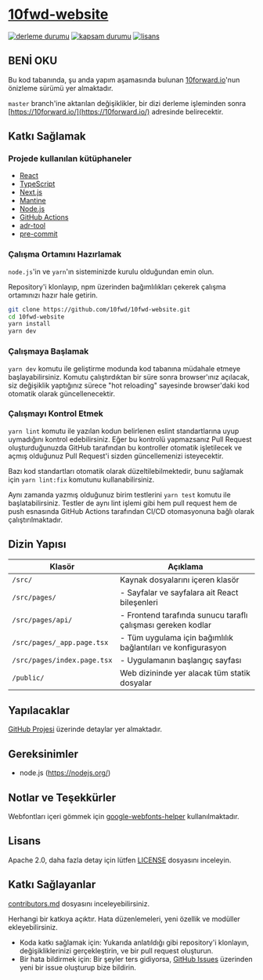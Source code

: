 # [10fwd-website](https://github.com/10fwd/10fwd-website)

[![derleme durumu][build-image]][build-url]
[![kapsam durumu][coverage-image]][coverage-url]
[![lisans][license-image]][license-url]

## BENİ OKU

Bu kod tabanında, şu anda yapım aşamasında bulunan
[10forward.io](https://10forward.io/)'nun önizleme sürümü yer almaktadır.

`master` branch'ine aktarılan değişiklikler, bir dizi derleme işleminden sonra
[https://10forward.io/](https://10forward.io/) adresinde belirecektir.

## Katkı Sağlamak

### Projede kullanılan kütüphaneler

- [React](https://reactjs.org/)
- [TypeScript](https://www.typescriptlang.org/)
- [Next.js](https://nextjs.org/)
- [Mantine](https://mantine.dev/)
- [Node.js](https://nodejs.org/)
- [GitHub Actions](https://github.com/features/actions)
- [adr-tool](https://github.com/keremciu/adr-tool)
- [pre-commit](https://pre-commit.com/)

### Çalışma Ortamını Hazırlamak

`node.js`'in ve `yarn`'ın sisteminizde kurulu olduğundan emin olun.

Repository'i klonlayıp, npm üzerinden bağımlılıkları çekerek çalışma ortamınızı
hazır hale getirin.

```sh
git clone https://github.com/10fwd/10fwd-website.git
cd 10fwd-website
yarn install
yarn dev
```

### Çalışmaya Başlamak

`yarn dev` komutu ile geliştirme modunda kod tabanına müdahale etmeye
başlayabilirsiniz. Komutu çalıştırdıktan bir süre sonra browser'ınız açılacak,
siz değişiklik yaptığınız sürece "hot reloading" sayesinde browser'daki kod
otomatik olarak güncellenecektir.

### Çalışmayı Kontrol Etmek

`yarn lint` komutu ile yazılan kodun belirlenen eslint standartlarına uyup
uymadığını kontrol edebilirsiniz. Eğer bu kontrolü yapmazsanız Pull Request
oluşturduğunuzda GitHub tarafından bu kontroller otomatik işletilecek ve açmış
olduğunuz Pull Request'i sizden güncellemenizi isteyecektir.

Bazı kod standartları otomatik olarak düzeltilebilmektedir, bunu sağlamak için
`yarn lint:fix` komutunu kullanabilirsiniz.

Aynı zamanda yazmış olduğunuz birim testlerini `yarn test` komutu ile
başlatabilirsiniz. Testler de aynı lint işlemi gibi hem pull request hem de push
esnasında GitHub Actions tarafından CI/CD otomasyonuna bağlı olarak
çalıştırılmaktadır.

## Dizin Yapısı

| Klasör                      | Açıklama                                                     |
| --------------------------- | ------------------------------------------------------------ |
| `/src/`                     | Kaynak dosyalarını içeren klasör                             |
| `/src/pages/`               | - Sayfalar ve sayfalara ait React bileşenleri                |
| `/src/pages/api/`           | - Frontend tarafında sunucu taraflı çalışması gereken kodlar |
| `/src/pages/_app.page.tsx`  | - Tüm uygulama için bağımlılık bağlantıları ve konfigurasyon |
| `/src/pages/index.page.tsx` | - Uygulamanın başlangıç sayfası                              |
| `/public/`                  | Web dizininde yer alacak tüm statik dosyalar                 |

## Yapılacaklar

[GitHub Projesi](https://github.com/orgs/10fwd/projects/1) üzerinde
detaylar yer almaktadır.

## Gereksinimler

- node.js (https://nodejs.org/)

## Notlar ve Teşekkürler

Webfontları içeri gömmek için
[google-webfonts-helper](https://google-webfonts-helper.herokuapp.com/)
kullanılmaktadır.

## Lisans

Apache 2.0, daha fazla detay için lütfen [LICENSE](LICENSE) dosyasını inceleyin.

## Katkı Sağlayanlar

[contributors.md](contributors.md) dosyasını inceleyebilirsiniz.

Herhangi bir katkıya açıktır. Hata düzenlemeleri, yeni özellik ve modüller
ekleyebilirsiniz.

- Koda katkı sağlamak için: Yukarıda anlatıldığı gibi repository'i klonlayın,
  değişikliklerinizi gerçekleştirin, ve bir pull request oluşturun.
- Bir hata bildirmek için: Bir şeyler ters gidiyorsa,
  [GitHub Issues](https://github.com/10fwd/10fwd-website/issues)
  üzerinden yeni bir issue oluşturup bize bildirin.

[build-image]: https://github.com/10fwd/10fwd-website/workflows/CI/badge.svg
[build-url]: https://github.com/10fwd/10fwd-website/actions?workflow=CI
[coverage-image]: https://img.shields.io/codecov/c/github/10fwd/10fwd-website.svg?style=flat-square
[coverage-url]: https://codecov.io/gh/10fwd/10fwd-website
[license-image]: https://img.shields.io/github/license/10fwd/10fwd-website.svg?style=flat-square
[license-url]: https://github.com/10fwd/10fwd-website/blob/master/LICENSE
